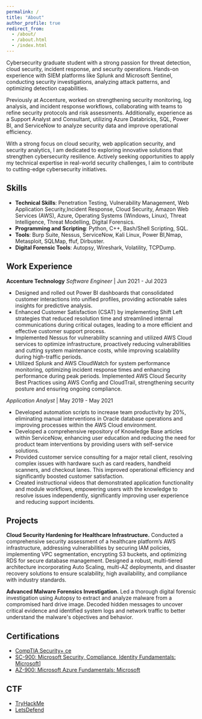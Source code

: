 ```yaml
---
permalink: /
title: "About"
author_profile: true
redirect_from: 
  - /about/
  - /about.html
  - /index.html
---
```


Cybersecurity graduate student with a strong passion for threat detection, cloud security, incident response, and security operations. Hands-on experience with SIEM platforms like Splunk and Microsoft Sentinel, conducting security investigations, analyzing attack patterns, and optimizing detection capabilities.

Previously at Accenture, worked on strengthening security monitoring, log analysis, and incident response workflows, collaborating with teams to refine security protocols and risk assessments. Additionally, experience as a Support Analyst and Consultant, utilizing Azure Databricks, SQL, Power BI, and ServiceNow to analyze security data and improve operational efficiency.

With a strong focus on cloud security, web application security, and security analytics, I am dedicated to exploring innovative solutions that strengthen cybersecurity resilience. Actively seeking opportunities to apply my technical expertise in real-world security challenges, I aim to contribute to cutting-edge cybersecurity initiatives.

Skills
------
- **Technical Skills**: Penetration Testing, Vulnerability Management, Web Application Security,Incident Response, Cloud Security, Amazon Web Services (AWS), Azure, Operating Systems (Windows, Linux), Threat Intelligence, Threat Modelling, Digital Forensics.
- **Programming and Scripting**: Python, C++, Bash/Shell Scripting, SQL.
- **Tools**: Burp Suite, Nessus, ServiceNow, Kali Linux, Power BI,Nmap, Metasploit, SQLMap, ffuf, Dirbuster.
- **Digital Forensic Tools**: Autopsy, Wireshark, Volatility, TCPDump.

Work Experience
------
**Accenture Technology**
*Software Engineer* | Jun 2021 - Jul 2023
- Designed and rolled out Power BI dashboards that consolidated customer interactions into unified profiles, providing actionable sales insights for predictive analysis.
- Enhanced Customer Satisfaction (CSAT) by implementing Shift Left strategies that reduced resolution time and streamlined internal communications during critical outages, leading to a more efficient and effective customer support process. 
- Implemented Nessus for vulnerability scanning and utilized AWS Cloud services to optimize infrastructure, proactively reducing vulnerabilities and cutting system maintenance costs, while improving scalability during high-traffic periods.
- Utilized Splunk and AWS CloudWatch for system performance monitoring, optimizing incident response times and enhancing performance during peak periods. Implemented AWS Cloud Security Best Practices using AWS Config and CloudTrail, strengthening security posture and ensuring ongoing compliance.

*Application Analyst* | May 2019 - May 2021 
- Developed automation scripts to increase team productivity by 20%, eliminating manual interventions in Oracle database 
operations and improving processes within the AWS Cloud environment. 
- Developed a comprehensive repository of Knowledge Base articles within ServiceNow, enhancing user education and reducing the need for product team interventions by providing users with self-service solutions.
- Provided customer service consulting for a major retail client, resolving complex issues with hardware such as card readers, handheld scanners, and checkout lanes. This improved operational efficiency and significantly boosted customer satisfaction.
- Created instructional videos that demonstrated application functionality and module workflows, empowering users with the knowledge to resolve issues independently, significantly improving user experience and reducing support incidents.
 
Projects
------
**Cloud Security Hardening for Healthcare Infrastructure.** Conducted a comprehensive security assessment of a healthcare platform’s AWS infrastructure, addressing vulnerabilities by securing IAM policies, implementing VPC segmentation, encrypting S3 buckets, and optimizing RDS for secure database management. Designed a robust, multi-tiered architecture incorporating Auto Scaling, multi-AZ deployments, and disaster recovery solutions to ensure scalability, high availability, and compliance with industry standards. 

**Advanced Malware Forensics Investigation.** Led a thorough digital forensic investigation using Autopsy to extract and analyze malware from a compromised hard drive image. Decoded hidden messages to uncover critical evidence and identified system logs and network traffic to better understand the malware's objectives and behavior.

Certifications
------
- [CompTIA Security+ ce](https://www.credly.com/badges/af7ec686-df61-4c88-a67f-d158acc6b61d/public_url)
- [SC-900: Microsoft Security, Compliance, Identity Fundamentals: Microsoft](https://www.credly.com/badges/c91dbcd1-082c-44b0-bde6-47733b0aa003/public_url)]
- [AZ-900: Microsoft Azure Fundamentals: Microsoft](https://www.credly.com/badges/9b08d385-3fe1-4f1b-b1cd-154fa58b861d/public_url)

CTF
------
- [TryHackMe](https://tryhackme.com/p/PraveenMasupatri)
- [LetsDefend](https://app.letsdefend.io/my-profile)
